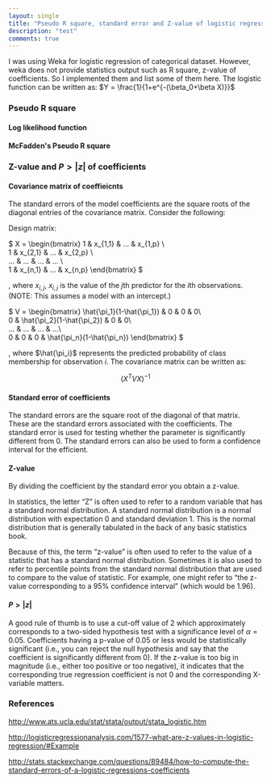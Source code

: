 ```yaml
---
layout: single
title: "Pseudo R square, standard error and Z-value of logistic regression"
description: "test"
comments: true
---
```


I was using Weka for logistic regression of categorical dataset. However, weka does not provide statistics output such as R square, z-value of coefficients. So I implemented them and list some of them here.
The logistic function can be written as: $Y = \frac{1}{1+e^{-(\beta_0+\beta X)}}$

### Pseudo R square

#### Log likelihood function

#### McFadden's Pseudo R square

### Z-value and $P>|z|$ of coefficients

#### Covariance matrix of coeffieicnts

The standard errors of the model coefficients are the square roots of the diagonal entries of the covariance matrix. Consider the following:

Design matrix:

$
X = \begin{bmatrix} 
1 & x_{1,1} & ... & x_{1,p} \\\
1 & x_{2,1} & ... & x_{2,p} \\\
... & ... & ... & ... \\\
1 & x_{n,1} & ... & x_{n,p}
\end{bmatrix} 
$

, where $x_{i,j}$, $x_{i,j}$ is the value of the $j$th predictor for the $i$th observations.
(NOTE: This assumes a model with an intercept.)

$
V = \begin{bmatrix}
\hat{\pi_1}(1-\hat{\pi_1}) & 0 & 0 & 0\\\
0 & \hat{\pi_2}(1-\hat{\pi_2}) & 0 & 0\\\
... & ... & ... & ...\\\
0 & 0 & 0 & \hat{\pi_n}(1-\hat{\pi_n}) 
\end{bmatrix}
$

, where $\hat{\pi_i}$ represents the predicted probability of class membership for observation $i$.
The covariance matrix can be written as:

$$(X^TVX)^{−1}$$


#### Standard error of coefficients
The standard errors are the square root of the diagonal of that matrix. These are the standard errors associated with the coefficients.  The standard error is used for testing whether the parameter is significantly different from 0. The standard errors can also be used to form a confidence interval for the efficient.


#### Z-value
By dividing the coefficient by the standard error you obtain a z-value.

In statistics, the letter “Z” is often used to refer to a random variable that has a standard normal distribution. A standard normal distribution is a normal distribution with expectation 0 and standard deviation 1. This is the normal distribution that is generally tabulated in the back of any basic statistics book.

Because of this, the term “z-value” is often used to refer to the value of a statistic that has a standard normal distribution. Sometimes it is also used to refer to percentile points from the standard normal distribution that are used to compare to the value of statistic. For example, one might refer to “the z-value corresponding to a 95% confidence interval” (which would be 1.96).

#### $P>|z|$
A good rule of thumb is to use a cut-off value of 2 which approximately corresponds to a two-sided hypothesis test with a significance level of $\alpha=0.05$. 
Coefficients having a p-value of 0.05 or less would be statistically significant (i.e., you can reject the null hypothesis and say that the coefficient is significantly different from 0). 
If the z-value is too big in magnitude (i.e., either too positive or too negative), it indicates that the corresponding true regression coefficient is not 0 and the corresponding X-variable matters.

### References

http://www.ats.ucla.edu/stat/stata/output/stata_logistic.htm

http://logisticregressionanalysis.com/1577-what-are-z-values-in-logistic-regression/#Example

http://stats.stackexchange.com/questions/89484/how-to-compute-the-standard-errors-of-a-logistic-regressions-coefficients
